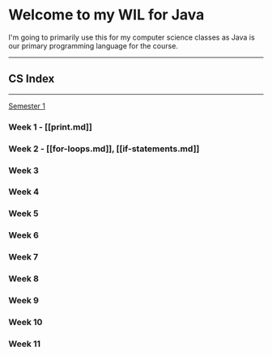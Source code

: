 # Welcome to my WIL for Java

I'm  going to primarily use this for my computer science classes as Java is our primary programming language for the course.
___
## CS Index 
___
<u>Semester 1</u>

### Week 1 - [[print.md]]
### Week 2 - [[for-loops.md]], [[if-statements.md]]
### Week 3
### Week 4
### Week 5
### Week 6
### Week 7
### Week 8
### Week 9
### Week 10
### Week 11

